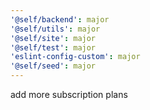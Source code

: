 ```yaml
---
'@self/backend': major
'@self/utils': major
'@self/site': major
'@self/test': major
'eslint-config-custom': major
'@self/seed': major
---
```


add more subscription plans
